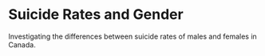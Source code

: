 # Suicide Rates and Gender
Investigating the differences between suicide rates of males and females in Canada. 
